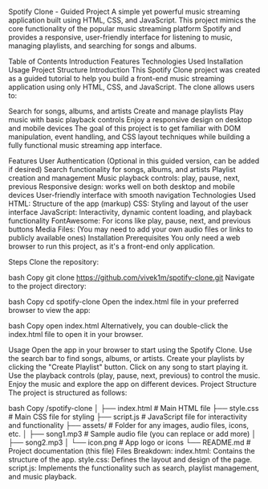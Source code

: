 Spotify Clone - Guided Project
A simple yet powerful music streaming application built using HTML, CSS, and JavaScript. This project mimics the core functionality of the popular music streaming platform Spotify and provides a responsive, user-friendly interface for listening to music, managing playlists, and searching for songs and albums.

Table of Contents
Introduction
Features
Technologies Used
Installation
Usage
Project Structure
Introduction
This Spotify Clone project was created as a guided tutorial to help you build a front-end music streaming application using only HTML, CSS, and JavaScript. The clone allows users to:

Search for songs, albums, and artists
Create and manage playlists
Play music with basic playback controls
Enjoy a responsive design on desktop and mobile devices
The goal of this project is to get familiar with DOM manipulation, event handling, and CSS layout techniques while building a fully functional music streaming app interface.

Features
User Authentication (Optional in this guided version, can be added if desired)
Search functionality for songs, albums, and artists
Playlist creation and management
Music playback controls: play, pause, next, previous
Responsive design: works well on both desktop and mobile devices
User-friendly interface with smooth navigation
Technologies Used
HTML: Structure of the app (markup)
CSS: Styling and layout of the user interface
JavaScript: Interactivity, dynamic content loading, and playback functionality
FontAwesome: For icons like play, pause, next, and previous buttons
Media Files: (You may need to add your own audio files or links to publicly available ones)
Installation
Prerequisites
You only need a web browser to run this project, as it's a front-end only application.

Steps
Clone the repository:

bash
Copy
git clone https://github.com/vivek1m/spotify-clone.git
Navigate to the project directory:

bash
Copy
cd spotify-clone
Open the index.html file in your preferred browser to view the app:

bash
Copy
open index.html
Alternatively, you can double-click the index.html file to open it in your browser.

Usage
Open the app in your browser to start using the Spotify Clone.
Use the search bar to find songs, albums, or artists.
Create your playlists by clicking the "Create Playlist" button.
Click on any song to start playing it.
Use the playback controls (play, pause, next, previous) to control the music.
Enjoy the music and explore the app on different devices.
Project Structure
The project is structured as follows:

bash
Copy
/spotify-clone
│
├── index.html           # Main HTML file
├── style.css            # Main CSS file for styling
├── script.js            # JavaScript file for interactivity and functionality
├── assets/              # Folder for any images, audio files, icons, etc.
│   ├── song1.mp3        # Sample audio file (you can replace or add more)
│   ├── song2.mp3
│   └── icon.png         # App logo or icons
└── README.md            # Project documentation (this file)
Files Breakdown:
index.html: Contains the structure of the app.
style.css: Defines the layout and design of the page.
script.js: Implements the functionality such as search, playlist management, and music playback.

